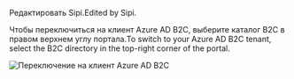<span data-ttu-id="a5ec9-101">Редактировать Sipi.</span><span class="sxs-lookup"><span data-stu-id="a5ec9-101">Edited by Sipi.</span></span>

<span data-ttu-id="a5ec9-102">Чтобы переключиться на клиент Azure AD B2C, выберите каталог B2C в правом верхнем углу портала.</span><span class="sxs-lookup"><span data-stu-id="a5ec9-102">To switch to your Azure AD B2C tenant, select the B2C directory in the top-right corner of the portal.</span></span>

![Переключение на клиент Azure AD B2C](./media/active-directory-b2c-switch-b2c-tenant/switch-to-b2c-tenant.png)
